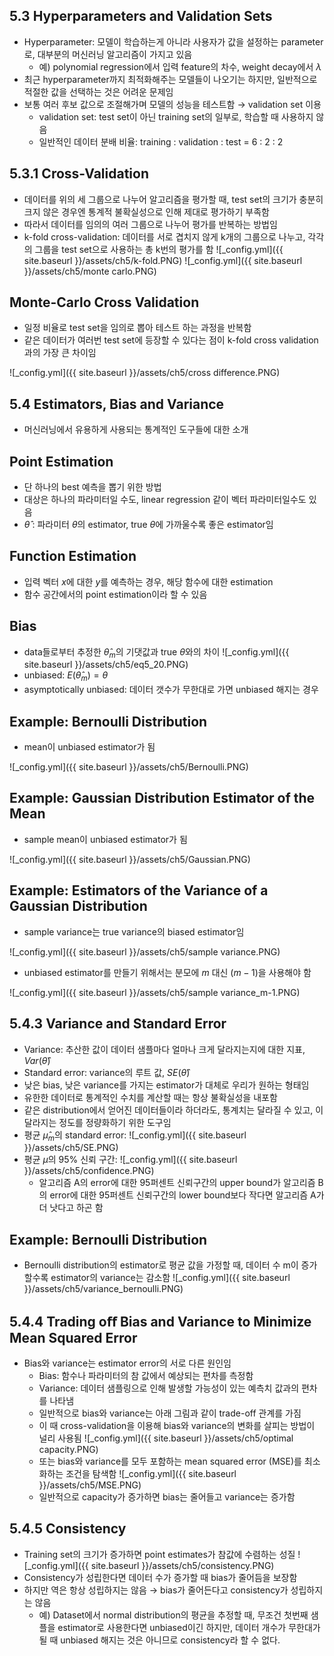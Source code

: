 ## 5.3 Hyperparameters and Validation Sets

- Hyperparameter: 모델이 학습하는게 아니라 사용자가 값을 설정하는 parameter로, 대부분의 머신러닝 알고리즘이 가지고 있음
  - 예) polynomial regression에서 입력 feature의 차수, weight decay에서 $\lambda$
- 최근 hyperparameter까지 최적화해주는 모델들이 나오기는 하지만, 일반적으로 적절한 값을 선택하는 것은 어려운 문제임
- 보통 여러 후보 값으로 조절해가며 모델의 성능을 테스트함 $\rightarrow$ validation set 이용
  - validation set: test set이 아닌 training set의 일부로, 학습할 때 사용하지 않음
  - 일반적인 데이터 분배 비율: training : validation : test = 6 : 2 : 2

## 5.3.1 Cross-Validation

- 데이터를 위의 세 그룹으로 나누어 알고리즘을 평가할 때, test set의 크기가 충분히 크지 않은 경우엔 통계적 불확실성으로 인해 제대로 평가하기 부족함
- 따라서 데이터를 임의의 여러 그룹으로 나누어 평가를 반복하는 방법임
- k-fold cross-validation: 데이터를 서로 겹치지 않게 k개의 그룹으로 나누고, 각각의 그룹을 test set으로 사용하는 총 k번의 평가를 함
![_config.yml]({{ site.baseurl }}/assets/ch5/k-fold.PNG)
![_config.yml]({{ site.baseurl }}/assets/ch5/monte carlo.PNG)

## Monte-Carlo Cross Validation

- 일정 비율로 test set을 임의로 뽑아 테스트 하는 과정을 반복함
- 같은 데이터가 여러번 test set에 등장할 수 있다는 점이 k-fold cross validation과의 가장 큰 차이임

![_config.yml]({{ site.baseurl }}/assets/ch5/cross difference.PNG)

## 5.4 Estimators, Bias and Variance

- 머신러닝에서 유용하게 사용되는 통계적인 도구들에 대한 소개

## Point Estimation

- 단 하나의 best 예측을 뽑기 위한 방법
- 대상은 하나의 파라미터일 수도, linear regression 같이 벡터 파라미터일수도 있음
- $\hat{\theta}$ : 파라미터 $\theta$의 estimator, true $\theta$에 가까울수록 좋은 estimator임

## Function Estimation

- 입력 벡터 $x$에 대한 $y$를 예측하는 경우, 해당 함수에 대한 estimation
- 함수 공간에서의 point estimation이라 할 수 있음

## Bias

- data들로부터 추정한 $\hat\theta_m$의 기댓값과 true $\theta$와의 차이
![_config.yml]({{ site.baseurl }}/assets/ch5/eq5_20.PNG)
- unbiased: $E(\hat\theta_m) = \theta$
- asymptotically unbiased: 데이터 갯수가 무한대로 가면 unbiased 해지는 경우

## Example: Bernoulli Distribution

- mean이 unbiased estimator가 됨

![_config.yml]({{ site.baseurl }}/assets/ch5/Bernoulli.PNG)

## Example: Gaussian Distribution Estimator of the Mean

- sample mean이 unbiased estimator가 됨

![_config.yml]({{ site.baseurl }}/assets/ch5/Gaussian.PNG)

## Example: Estimators of the Variance of a Gaussian Distribution

- sample variance는 true variance의 biased estimator임

![_config.yml]({{ site.baseurl }}/assets/ch5/sample variance.PNG)

- unbiased estimator를 만들기 위해서는 분모에 $m$ 대신 $(m-1)$을 사용해야 함

![_config.yml]({{ site.baseurl }}/assets/ch5/sample variance_m-1.PNG)

## 5.4.3 Variance and Standard Error
- Variance: 추산한 값이 데이터 샘플마다 얼마나 크게 달라지는지에 대한 지표, $Var(\hat\theta)$
- Standard error: variance의 루트 값, $SE(\hat\theta)$
- 낮은 bias, 낮은 variance를 가지는 estimator가 대체로 우리가 원하는 형태임
- 유한한 데이터로 통계적인 수치를 계산할 때는 항상 불확실성을 내포함
- 같은 distribution에서 얻어진 데이터들이라 하더라도, 통계치는 달라질 수 있고, 이 달라지는 정도를 정량화하기 위한 도구임
- 평균 $\hat\mu_m$의 standard error:
![_config.yml]({{ site.baseurl }}/assets/ch5/SE.PNG)
- 평균 $\mu$의 95% 신뢰 구간:
![_config.yml]({{ site.baseurl }}/assets/ch5/confidence.PNG)
  - 알고리즘 A의 error에 대한 95퍼센트 신뢰구간의 upper bound가 알고리즘 B의 error에 대한 95퍼센트 신뢰구간의 lower bound보다 작다면 알고리즘 A가 더 낫다고 하곤 함

## Example: Bernoulli Distribution
- Bernoulli distribution의 estimator로 평균 값을 가정할 때, 데이터 수 m이 증가할수록 estimator의 variance는 감소함
![_config.yml]({{ site.baseurl }}/assets/ch5/variance_bernoulli.PNG)

## 5.4.4 Trading oﬀ Bias and Variance to Minimize Mean Squared Error
- Bias와 variance는 estimator error의 서로 다른 원인임
  - Bias: 함수나 파라미터의 참 값에서 예상되는 편차를 측정함
  - Variance: 데이터 샘플링으로 인해 발생할 가능성이 있는 예측치 값과의 편차를 나타냄
  - 일반적으로 bias와 variance는 아래 그림과 같이 trade-off 관계를 가짐
  - 이 때 cross-validation을 이용해 bias와 variance의 변화를 살피는 방법이 널리 사용됨
![_config.yml]({{ site.baseurl }}/assets/ch5/optimal capacity.PNG)
  - 또는 bias와 variance를 모두 포함하는 mean squared error (MSE)를 최소화하는 조건을 탐색함
![_config.yml]({{ site.baseurl }}/assets/ch5/MSE.PNG)
  - 일반적으로 capacity가 증가하면 bias는 줄어들고 variance는 증가함

## 5.4.5 Consistency
- Training set의 크기가 증가하면 point estimates가 참값에 수렴하는 성질
![_config.yml]({{ site.baseurl }}/assets/ch5/consistency.PNG)
- Consistency가 성립한다면 데이터 수가 증가할 때 bias가 줄어듬을 보장함
- 하지만 역은 항상 성립하지는 않음 $\rightarrow$ bias가 줄어든다고 consistency가 성립하지는 않음
  - 예) Dataset에서 normal distribution의 평균을 추정할 때, 무조건 첫번째 샘플을 estimator로 사용한다면 unbiased이긴 하지만, 데이터 개수가 무한대가 될 때 unbiased 해지는 것은 아니므로 consistency라 할 수 없다.
